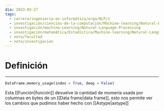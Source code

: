 ```yaml
---
dia: 2023-03-27
tags:
  - carrera/ingeniería-en-informática/orga/NLP/1
  - investigación/ciencias-de-la-computación/Machine-learning/Natural-Language-Processing
  - investigación/machine-Learning/Natural-Language-Processing
  - investigación/matemática/Estadística/Machine-learning/Natural-Language-Processing
  - nota/facultad
  - nota/investigacion
---
```

# Definición
---
``` python
DataFrame.memory_usage(index = True, deep = False)
```

Esta [[Función|función]] devuelve la cantidad de momería usada por columnas en bytes de un [[Data frame|data frame]], esto nos permite ver los cambios que pudimos haber hecho con [[Astype|astype]]